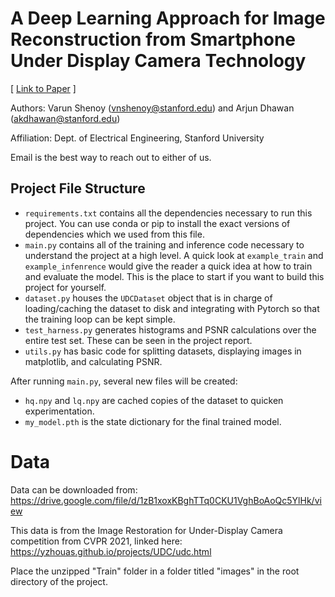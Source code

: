 # A Deep Learning Approach for Image Reconstruction from Smartphone Under Display Camera Technology

[ [Link to Paper](https://drive.google.com/file/d/1VmDokbk1IPoq2yj3uOUNIIVZycN-4ROV/view) ]

Authors: Varun Shenoy (vnshenoy@stanford.edu) and Arjun Dhawan (akdhawan@stanford.edu)

Affiliation: Dept. of Electrical Engineering, Stanford University

Email is the best way to reach out to either of us.

## Project File Structure

- `requirements.txt` contains all the dependencies necessary to run this project. You can use conda or pip to install the exact versions of dependencies which we used from this file.
- `main.py` contains all of the training and inference code necessary to understand the project at a high level. A quick look at `example_train` and `example_infenrence` would give the reader a quick idea at how to train and evaluate the model. This is the place to start if you want to build this project for yourself.
- `dataset.py` houses the `UDCDataset` object that is in charge of loading/caching the dataset to disk and integrating with Pytorch so that the training loop can be kept simple.
- `test_harness.py` generates histograms and PSNR calculations over the entire test set. These can be seen in the project report.
- `utils.py` has basic code for splitting datasets, displaying images in matplotlib, and calculating PSNR.

After running `main.py`, several new files will be created:
- `hq.npy` and `lq.npy` are cached copies of the dataset to quicken experimentation.
- `my_model.pth` is the state dictionary for the final trained model.

# Data

Data can be downloaded from: https://drive.google.com/file/d/1zB1xoxKBghTTq0CKU1VghBoAoQc5YlHk/view

This data is from the Image Restoration for Under-Display Camera competition from CVPR 2021, linked here: https://yzhouas.github.io/projects/UDC/udc.html

Place the unzipped "Train" folder in a folder titled "images" in the root directory of the project.
